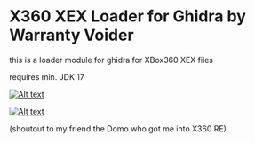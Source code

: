 # X360 XEX Loader for Ghidra by Warranty Voider

this is a loader module for ghidra for XBox360 XEX files

requires min. JDK 17

[![Alt text](https://img.youtube.com/vi/coGz0f7hHTM/0.jpg)](https://www.youtube.com/watch?v=coGz0f7hHTM)


[![Alt text](https://img.youtube.com/vi/dBoofGgraKM/0.jpg)](https://www.youtube.com/watch?v=dBoofGgraKM)

(shoutout to my friend the Domo who got me into X360 RE)